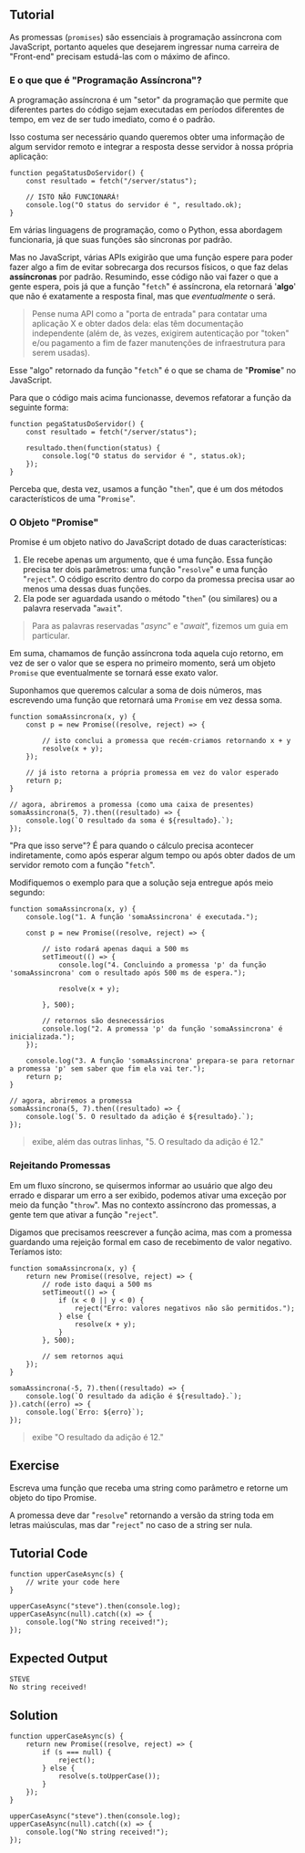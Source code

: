 Tutorial
--------
As promessas (`promises`) são essenciais à programação assíncrona com JavaScript, portanto aqueles que desejarem ingressar numa carreira de "Front-end" precisam estudá-las com o máximo de afinco.

### E o que que é "Programação Assíncrona"?

A programação assíncrona é um "setor" da programação que permite que diferentes partes do código sejam executadas em períodos diferentes de tempo, em vez de ser tudo imediato, como é o padrão.

Isso costuma ser necessário quando queremos obter uma informação de algum servidor remoto e integrar a resposta desse servidor à nossa própria aplicação:

    function pegaStatusDoServidor() {
        const resultado = fetch("/server/status");

        // ISTO NÃO FUNCIONARÁ!
        console.log("O status do servidor é ", resultado.ok);
    }

Em várias linguagens de programação, como o Python, essa abordagem funcionaria, já que suas funções são síncronas por padrão.

Mas no JavaScript, várias APIs exigirão que uma função espere para poder fazer algo a fim de evitar sobrecarga dos recursos físicos, o que faz delas **assíncronas** por padrão. Resumindo, esse código não vai fazer o que a gente espera, pois já que a função "`fetch`" é assíncrona, ela retornará '**algo**' que não é exatamente a resposta final, mas que _eventualmente_ o será.
>Pense numa API como a "porta de entrada" para contatar uma aplicação X e obter dados dela: elas têm documentação independente (além de, às vezes, exigirem autenticação por "token" e/ou pagamento a fim de fazer manutenções de infraestrutura para serem usadas).

Esse "algo" retornado da função "`fetch`" é o que se chama de "**Promise**" no JavaScript.

Para que o código mais acima funcionasse, devemos refatorar a função da seguinte forma:

    function pegaStatusDoServidor() {
        const resultado = fetch("/server/status");

        resultado.then(function(status) {
            console.log("O status do servidor é ", status.ok);
        });
    }

Perceba que, desta vez, usamos a função "`then`", que é um dos métodos característicos de uma "`Promise`".

### O Objeto "Promise"

Promise é um objeto nativo do JavaScript dotado de duas características:

1. Ele recebe apenas um argumento, que é uma função. Essa função precisa ter dois parâmetros: uma função "`resolve`" e uma função "`reject`". O código escrito dentro do corpo da promessa precisa usar ao menos uma dessas duas funções.
2. Ela pode ser aguardada usando o método "`then`" (ou similares) ou a palavra reservada "`await`".
>Para as palavras reservadas "*async*" e "*await*", fizemos um guia em particular.

Em suma, chamamos de função assíncrona toda aquela cujo retorno, em vez de ser o valor que se espera no primeiro momento, será um objeto `Promise` que eventualmente se tornará esse exato valor.

Suponhamos que queremos calcular a soma de dois números, mas escrevendo uma função que retornará uma `Promise` em vez dessa soma.

    function somaAssincrona(x, y) {
        const p = new Promise((resolve, reject) => {
            
            // isto conclui a promessa que recém-criamos retornando x + y
            resolve(x + y);                        
        });

        // já isto retorna a própria promessa em vez do valor esperado
        return p;
    }

    // agora, abriremos a promessa (como uma caixa de presentes)
    somaAssincrona(5, 7).then((resultado) => {
        console.log(`O resultado da soma é ${resultado}.`);
    });

"Pra que isso serve"? É para quando o cálculo precisa acontecer indiretamente, como após esperar algum tempo ou após obter dados de um servidor remoto com a função "`fetch`".

Modifiquemos o exemplo para que a solução seja entregue após meio segundo:

    function somaAssincrona(x, y) {
        console.log("1. A função 'somaAssincrona' é executada.");

        const p = new Promise((resolve, reject) => {
        
            // isto rodará apenas daqui a 500 ms
            setTimeout(() => {
                console.log("4. Concluindo a promessa 'p' da função 'somaAssincrona' com o resultado após 500 ms de espera.");

                resolve(x + y);

            }, 500); 

            // retornos são desnecessários
            console.log("2. A promessa 'p' da função 'somaAssincrona' é inicializada.");
        });

        console.log("3. A função 'somaAssincrona' prepara-se para retornar a promessa 'p' sem saber que fim ela vai ter.");
        return p;
    }

    // agora, abriremos a promessa
    somaAssincrona(5, 7).then((resultado) => {
        console.log(`5. O resultado da adição é ${resultado}.`);
    });
>exibe, além das outras linhas, "5. O resultado da adição é 12."

### Rejeitando Promessas

Em um fluxo síncrono, se quisermos informar ao usuário que algo deu errado e disparar um erro a ser exibido, podemos ativar uma exceção por meio da função "`throw`". Mas no contexto assíncrono das promessas, a gente tem que ativar a função "`reject`".

Digamos que precisamos reescrever a função acima, mas com a promessa guardando uma rejeição formal em caso de recebimento de valor negativo. Teríamos isto:

    function somaAssincrona(x, y) {
        return new Promise((resolve, reject) => {
            // rode isto daqui a 500 ms
            setTimeout(() => {
                if (x < 0 || y < 0) {
                    reject("Erro: valores negativos não são permitidos.");
                } else {
                    resolve(x + y);
                }
            }, 500); 

            // sem retornos aqui
        });
    }

    somaAssincrona(-5, 7).then((resultado) => {
        console.log(`O resultado da adição é ${resultado}.`);
    }).catch((erro) => {
        console.log(`Erro: ${erro}`);
    });
>exibe "O resultado da adição é 12."

Exercise
--------
Escreva uma função que receba uma string como parâmetro e retorne um objeto do tipo Promise.

A promessa deve dar "`resolve`" retornando a versão da string toda em letras maiúsculas, mas dar "`reject`" no caso de a string ser nula.

Tutorial Code
-------------
    function upperCaseAsync(s) {
        // write your code here
    }
    
    upperCaseAsync("steve").then(console.log);
    upperCaseAsync(null).catch((x) => {
        console.log("No string received!");
    });

Expected Output
---------------
    STEVE
    No string received!

Solution
--------
    function upperCaseAsync(s) {
        return new Promise((resolve, reject) => {
            if (s === null) {
                reject();
            } else {
                resolve(s.toUpperCase());
            }
        });
    }
    
    upperCaseAsync("steve").then(console.log);
    upperCaseAsync(null).catch((x) => {
        console.log("No string received!");
    });